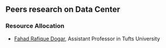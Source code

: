 ## Peers research on Data Center

### Resource Allocation
- [Fahad Rafique Dogar](https://sites.google.com/site/fahaddogar/home), Assistant Professor in Tufts University
